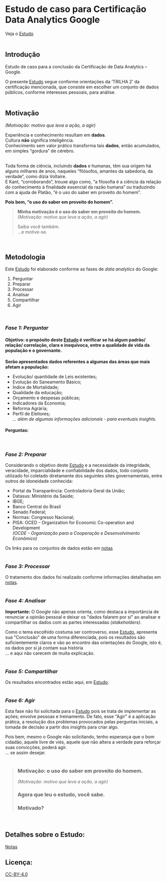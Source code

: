 <!-- google_DataAnalytics / repositorio para o curso Data Anlytics Google -->
# Estudo de caso para Certificação Data Analytics Google

Veja o [Estudo](/estudo.html)  
<br>  

  
## Introdução

Estudo de caso para a conclusão da Certificação de Data Analytics – Google.  

O presente [Estudo](/estudo.html) segue conforme orientações da ‘TRILHA 2’ da certificação mencionada, que consiste em escolher um conjunto de dados públicos, conforme interesses pessoais, para análise.    
<br>


## Motivação

_(Motivação: motivo que leva a ação, a agir)_  
 
Experiência e conhecimento resultam em **dados**.  
Cultura **não** significa inteligência.  
Conhecimento sem valor prático transforma tais **dados**, então acumulados, em simples “gordura” de cérebro.  
<br>  

Toda forma de ciência, incluindo **dados** e humanas, têm sua origem há alguns milhares de anos, naqueles “filósofos, amantes da sabedoria, da verdade”, como dizia Voltaire.  
E Kant, “corroborando”, trouxe algo como, “a filosofia é a ciência da relação do conhecimento à finalidade essencial da razão humana” ou traduzindo com a ajuda de Platão, “é o uso do saber em proveito do homem”.  
 
**Pois bem, “o uso do saber em proveito do homem”.**  
 
> **Minha motivação é o uso do saber em proveito do homem.**  
> _(Motivação: motivo que leva a ação, a agir)_  
> 
> Saiba você também.  
> ...e motive-se.    
<br>  

  
## Metodologia

Este [Estudo](/estudo.html) foi elaborado conforme as fases de _data analytics_ do Google:  

1. Perguntar
2. Preparar
3. Processar
4. Analisar
5. Compartilhar
6. Agir
<br>


### _Fase 1: Perguntar_

#### Objetivo: o propósito deste [Estudo](/estudo.html) é verificar se há algum padrão/ relação/ correlação, clara e inequívoca, entre a qualidade de vida da população e o governante.

**Serão apresentados dados referentes a algumas das áreas que mais afetam a população:**
- Evolução/ quantidade de Leis existentes;
- Evolução do Saneamento Básico;
- Índice de Mortalidade;
- Qualidade da educação;
- Orçamento e despesas públicas;
- Indicadores da Economia;
- Reforma Agrária;
- Perfil de Eleitores;  
_... além de algumas informações adicionais - para eventuais insights._

#### Perguntas:
<br>  
  
  
### _Fase 2: Preparar_

Considerando o objetivo deste [Estudo](/estudo.html) e a necessidade da integridade, veracidade, imparcialidade e confiabilidade dos dados, todo conjunto utilizado foi coletado diretamente dos seguintes sites governamentais, entre outros de idoneidade conhecida:

- Portal da Transparência: Controladoria Geral da União;
- Datasus: Ministério da Saúde;
- IBGE;
- Banco Central do Brasil
- Senado Federal;
- Normas: Congresso Nacional;
- PISA: OCED - Organization for Economic Co-operation and Development  
_(OCDE - Organização para a Cooperação e Desenvolvimento Econômico)_


Os links para os conjuntos de dados estão em [notas](/notas.md)  
<br>


### _Fase 3: Processar_

O tratamento dos dados foi realizado conforme informações detalhadas em [notas](/notas.md).  
<br>


### _Fase 4: Analisar_

**Importante:**
O Google não apenas orienta, como destaca a importância de renunciar a opinião pessoal e deixar os "dados falarem por si" ao analisar e compartilhar os dados com as partes interessadas _(stakeholders)_.  


Como o tema escolhido costuma ser controverso, esse [Estudo](/estudo.html), apresenta sua "Conclusão" de uma forma diferenciada, pois os resultados são suficientemente claros e vão ao encontro das orientações do Google, isto é, os dados por si já contam sua história   
... e aqui não carecem de muita explicação.  
<br>


### _Fase 5: Compartilhar_

Os resultados encontrados estão aqui, em [Estudo](/estudo.html).  
<br>


### _Fase 6: Agir_

Esta fase não foi solicitada para o [Estudo](/estudo.html) pois se trata de implementar as ações; envolve pessoas e treinamento.
De fato, esse "Agir" é a aplicação prática, a resolução dos problemas provocados pelas perguntas iniciais, a tomada de decisão a partir dos insights para criar algo.

Pois bem, mesmo o Google não solicitando, tenho esperança que o bom cidadão, aquele livre de viés, aquele que não altera a verdade para reforçar suas convicções, poderá agir.  
... se assim desejar.   
<br>


> ### **Motivação: o uso do saber em proveito do homem.** 
> _(Motivação: motivo que leva a ação, a agir)_
> ### Agora que leu o estudo, você sabe.
> ### Motivado?
<br>


## Detalhes sobre o Estudo:
[Notas](/notas.md)
<br>


## Licença:  
[CC-BY-4.0](https://choosealicense.com/licenses/cc-by-sa-4.0/)
